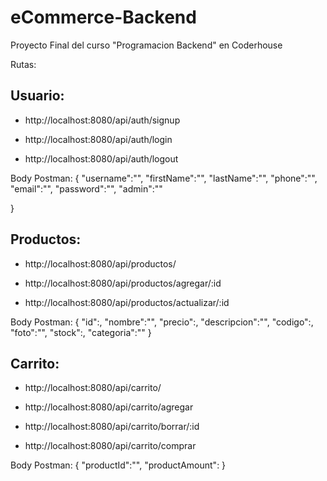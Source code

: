 
# eCommerce-Backend

Proyecto Final del curso "Programacion Backend" en Coderhouse

Rutas:

## Usuario: 

- http://localhost:8080/api/auth/signup

- http://localhost:8080/api/auth/login

- http://localhost:8080/api/auth/logout

Body Postman: {
    "username":"",
    "firstName":"",
    "lastName":"",
    "phone":"",
    "email":"",
    "password":"",
    "admin":""
    
   
}

## Productos: 

- http://localhost:8080/api/productos/

- http://localhost:8080/api/productos/agregar/:id 

- http://localhost:8080/api/productos/actualizar/:id

Body Postman: {
    "id":, 
    "nombre":"", 
    "precio":, 
    "descripcion":"",
    "codigo":,
    "foto":"",
    "stock":,
    "categoria":""
   }

## Carrito: 

- http://localhost:8080/api/carrito/

- http://localhost:8080/api/carrito/agregar

- http://localhost:8080/api/carrito/borrar/:id

- http://localhost:8080/api/carrito/comprar


Body Postman: {
    "productId":"",
    "productAmount":
}